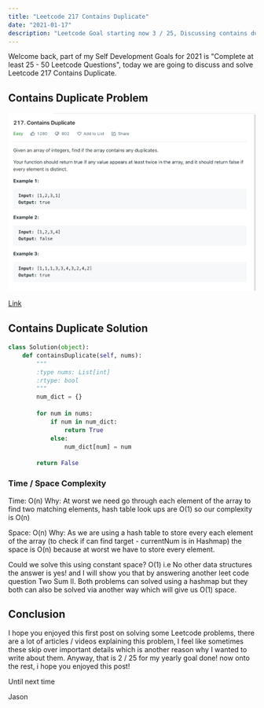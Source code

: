 ```yaml
---
title: "Leetcode 217 Contains Duplicate"
date: "2021-01-17"
description: "Leetcode Goal starting now 3 / 25, Discussing contains duplicate"
---
```


Welcome back, part of my Self Development Goals for 2021 is "Complete at least 25 - 50 Leetcode Questions", today we are going to discuss and solve Leetcode 217 Contains Duplicate.

## Contains Duplicate Problem

![Contains Duplicate Problem](./images/contains-duplicate.png)

[Link](https://leetcode.com/problems/contains-duplicate/)

## Contains Duplicate Solution

```py
class Solution(object):
    def containsDuplicate(self, nums):
        """
        :type nums: List[int]
        :rtype: bool
        """
        num_dict = {}

        for num in nums:
            if num in num_dict:
                return True
            else:
                num_dict[num] = num

        return False
```

### Time / Space Complexity

Time: O(n)
Why: At worst we need go through each element of the array to find two matching elements, hash table look ups are O(1) so our complexity is O(n)

Space: O(n)
Why: As we are using a hash table to store every each element of the array (to check if can find target - currentNum is in Hashmap) the space is O(n) because at worst we have to store every element.

Could we solve this using constant space? O(1) i.e No other data structures the answer is yes! and I will show you that by answering another leet code question Two Sum II. Both problems can solved using a hashmap but they both can also be solved via another way which will give us O(1) space.

## Conclusion

I hope you enjoyed this first post on solving some Leetcode problems, there are a lot of articles / videos explaining this problem, I feel like sometimes these skip over important details which is another reason why I wanted to write about them. Anyway, that is 2 / 25 for my yearly goal done! now onto the rest, i hope you enjoyed this post!

Until next time

Jason
